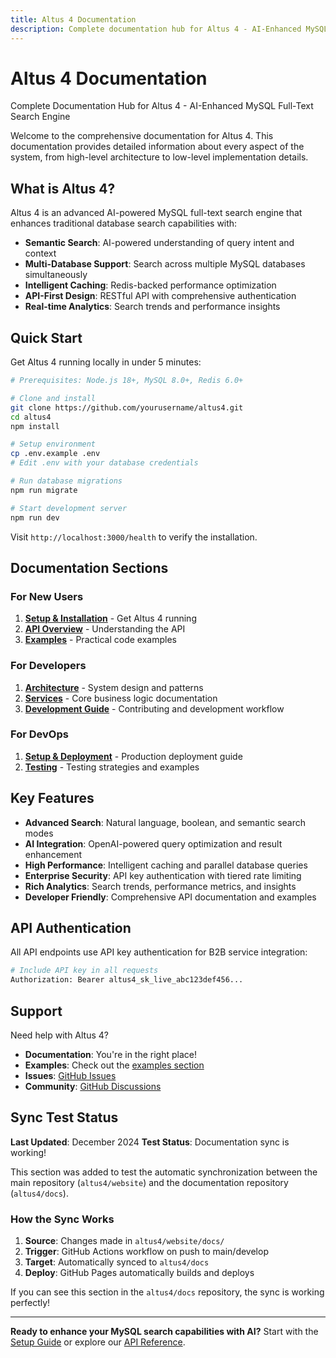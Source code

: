 ```yaml
---
title: Altus 4 Documentation
description: Complete documentation hub for Altus 4 - AI-Enhanced MySQL Full-Text Search Engine with semantic search, multi-database support, and intelligent caching.
---
```


# Altus 4 Documentation

Complete Documentation Hub for Altus 4 - AI-Enhanced MySQL Full-Text Search Engine

Welcome to the comprehensive documentation for Altus 4. This documentation provides detailed information about every aspect of the system, from high-level architecture to low-level implementation details.

## What is Altus 4?

Altus 4 is an advanced AI-powered MySQL full-text search engine that enhances traditional database search capabilities with:

- **Semantic Search**: AI-powered understanding of query intent and context
- **Multi-Database Support**: Search across multiple MySQL databases simultaneously
- **Intelligent Caching**: Redis-backed performance optimization
- **API-First Design**: RESTful API with comprehensive authentication
- **Real-time Analytics**: Search trends and performance insights

## Quick Start

Get Altus 4 running locally in under 5 minutes:

```bash
# Prerequisites: Node.js 18+, MySQL 8.0+, Redis 6.0+

# Clone and install
git clone https://github.com/yourusername/altus4.git
cd altus4
npm install

# Setup environment
cp .env.example .env
# Edit .env with your database credentials

# Run database migrations
npm run migrate

# Start development server
npm run dev
```

Visit `http://localhost:3000/health` to verify the installation.

## Documentation Sections

### For New Users

1. **[Setup & Installation](setup/)** - Get Altus 4 running
2. **[API Overview](api/)** - Understanding the API
3. **[Examples](examples/)** - Practical code examples

### For Developers

1. **[Architecture](architecture/)** - System design and patterns
2. **[Services](services/)** - Core business logic documentation
3. **[Development Guide](development/)** - Contributing and development workflow

### For DevOps

1. **[Setup & Deployment](setup/)** - Production deployment guide
2. **[Testing](testing/)** - Testing strategies and examples

## Key Features

- **Advanced Search**: Natural language, boolean, and semantic search modes
- **AI Integration**: OpenAI-powered query optimization and result enhancement
- **High Performance**: Intelligent caching and parallel database queries
- **Enterprise Security**: API key authentication with tiered rate limiting
- **Rich Analytics**: Search trends, performance metrics, and insights
- **Developer Friendly**: Comprehensive API documentation and examples

## API Authentication

All API endpoints use API key authentication for B2B service integration:

```bash
# Include API key in all requests
Authorization: Bearer altus4_sk_live_abc123def456...
```

## Support

Need help with Altus 4?

- **Documentation**: You're in the right place!
- **Examples**: Check out the [examples section](examples/)
- **Issues**: [GitHub Issues](https://github.com/yourusername/altus4/issues)
- **Community**: [GitHub Discussions](https://github.com/yourusername/altus4/discussions)

## Sync Test Status

**Last Updated**: December 2024
**Test Status**: Documentation sync is working!

This section was added to test the automatic synchronization between the main repository (`altus4/website`) and the documentation repository (`altus4/docs`).

### How the Sync Works

1. **Source**: Changes made in `altus4/website/docs/`
2. **Trigger**: GitHub Actions workflow on push to main/develop
3. **Target**: Automatically synced to `altus4/docs`
4. **Deploy**: GitHub Pages automatically builds and deploys

If you can see this section in the `altus4/docs` repository, the sync is working perfectly!

---

**Ready to enhance your MySQL search capabilities with AI?** Start with the [Setup Guide](setup/) or explore our [API Reference](api/).
